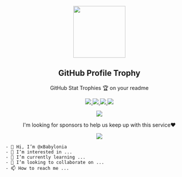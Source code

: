<p align="center">
  <img width="140" src="https://user-images.githubusercontent.com/6661165/91657958-61b4fd00-eb00-11ea-9def-dc7ef5367e34.png" />  
  <h2 align="center">GitHub Profile Trophy</h2>
  <p align="center">GitHub Stat Trophies 🏆 on your readme</p>
</p>
<p align="center">
  <a href="https://github.com/xBabylonia/xBabylonia/issues">
    <img src="https://img.shields.io/github/issues/xBabylonia/xBabylonia"/> 
  </a>
  <a href="https://github.com/xBabylonia/xBabylonia/network/members">
    <img src="https://img.shields.io/github/forks/xBabylonia/xBabylonia"/> 
  </a>  
  <a href="https://github.com/xBabylonia/xBabylonia/stargazers">
    <img src="https://img.shields.io/github/stars/xBabylonia/xBabylonia"/> 
  </a>
    <a href="https://github.com/xBabylonia/xBabylonia/LICENSE">
    <img src="https://img.shields.io/github/license/xBabylonia/xBabylonia"/> 
  </a>
</p>
<p align="center">
  </a>
    <a href="https://twitter.com/intent/tweet?text=Add%20dynamically%20generated%20GitHub%20Trophy%20on%20your%20readme%0D%0A&url=https%3A%2F%2Fgithub.com%2Fprayogatrial%2FxBabylonia">
    <img src="https://img.shields.io/twitter/url?style=social&url=https%3A%2F%2Fgithub.com%2FxBabylonia%2FxBabylonia"/> 
  </a>
</p>
<p align="center">
 I'm looking for sponsors to help us keep up with this service❤️
</p>
<p align="center">
  <a href="https://github.com/sponsors/xBabylonia">
    <img src="https://img.shields.io/static/v1?label=Sponsor&message=%E2%9D%A4&logo=GitHub&color=ff69b4"/> 
  </a>
</p>

```
- 👋 Hi, I’m @xBabylonia
- 👀 I’m interested in ...
- 🌱 I’m currently learning ...
- 💞️ I’m looking to collaborate on ...
- 📫 How to reach me ...
```
